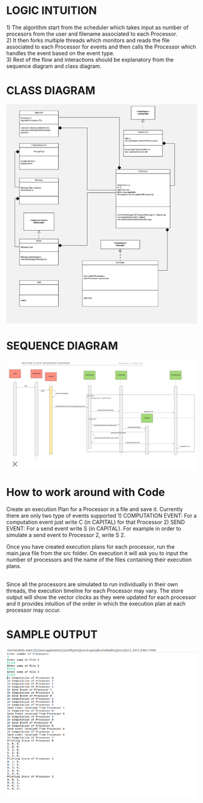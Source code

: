 <h1>LOGIC INTUITION</h1>
1) The algorithm start from the scheduler which takes input as number of procesors from the user and filename associated to  each Processor.</br>
2) It then forks multiple threads which monitors and reads the file associated to each Processor for events and then calls the Processor which handles the event based on the event type.</br>
3) Rest of the flow and interactions should be explanatory from the sequence diagram and class diagram. </br>

<h1>CLASS DIAGRAM</h1>

![Alt text](Class_Diagram.jpeg?raw=true "Class Diagram")

<h1>SEQUENCE DIAGRAM</h1>

![Alt text](Sequence_Diagram.jpeg?raw=true "Sequence Diagram")

<h1>How to work around with Code</h1>
Create an execution Plan for a Processor in a file and save it. 
Currently there are only two type of events supported
1) COMPUTATION EVENT: For a computation event just write C (in CAPITAL) for that Processor
2) SEND EVENT: For a send event write S <processer_id_of_receiver> (in CAPITAL). For example in order to simulate a send event to Processor 2, write S 2.

Once you have created execution plans for each processor, run the main.java file from the src folder.
On execution it will ask you to input the number of processors and the name of the files containing their execution plans.</br></br>

Since all the processors are simulated to run individually in their own threads, the execution timeline for each Processor may vary. 
The store output will show the vector clocks as they were updated for each processor and it provides intuition of the order in which the execution plan at each processor may occur.

<h1>SAMPLE OUTPUT</h1>

![Alt text](Sample_output.png?raw=true "Sample Output")
